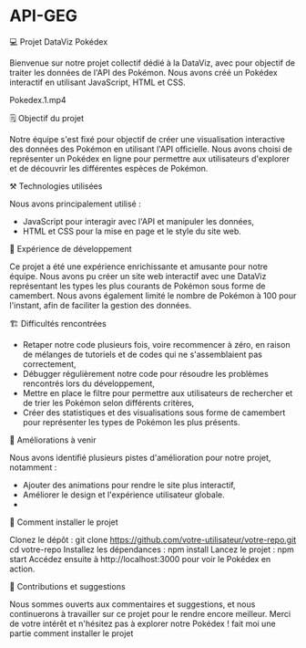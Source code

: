 # API-GEG

💻 Projet DataViz Pokédex

Bienvenue sur notre projet collectif dédié à la DataViz, avec pour objectif de traiter les données de l'API des Pokémon. Nous avons créé un Pokédex interactif en utilisant JavaScript, HTML et CSS.

Pokedex.1.mp4
 
🗒️ Objectif du projet

Notre équipe s'est fixé pour objectif de créer une visualisation interactive des données des Pokémon en utilisant l'API officielle. Nous avons choisi de représenter un Pokédex en ligne pour permettre aux utilisateurs d'explorer et de découvrir les différentes espèces de Pokémon.

⚒️ Technologies utilisées

Nous avons principalement utilisé :

- JavaScript pour interagir avec l'API et manipuler les données,
- HTML et CSS pour la mise en page et le style du site web.
  
🔨 Expérience de développement

Ce projet a été une expérience enrichissante et amusante pour notre équipe. Nous avons pu créer un site web interactif avec une DataViz représentant les types les plus courants de Pokémon sous forme de camembert. Nous avons également limité le nombre de Pokémon à 100 pour l'instant, afin de faciliter la gestion des données.

🏗️ Difficultés rencontrées

- Retaper notre code plusieurs fois, voire recommencer à zéro, en raison de mélanges de tutoriels et de codes qui ne s'assemblaient pas correctement,
- Débugger régulièrement notre code pour résoudre les problèmes rencontrés lors du développement,
- Mettre en place le filtre pour permettre aux utilisateurs de rechercher et de trier les Pokémon selon différents critères,
- Créer des statistiques et des visualisations sous forme de camembert pour représenter les types de Pokémon les plus présents.

🚀 Améliorations à venir

Nous avons identifié plusieurs pistes d'amélioration pour notre projet, notamment :

- Ajouter des animations pour rendre le site plus interactif,
- Améliorer le design et l'expérience utilisateur globale.
- 
🔑 Comment installer le projet

Clonez le dépôt :
git clone https://github.com/votre-utilisateur/votre-repo.git
cd votre-repo
Installez les dépendances :
npm install
Lancez le projet :
npm start
Accédez ensuite à http://localhost:3000 pour voir le Pokédex en action.

🎊 Contributions et suggestions

Nous sommes ouverts aux commentaires et suggestions, et nous continuerons à travailler sur ce projet pour le rendre encore meilleur. Merci de votre intérêt et n'hésitez pas à explorer notre Pokédex ! fait moi une partie comment installer le projet
